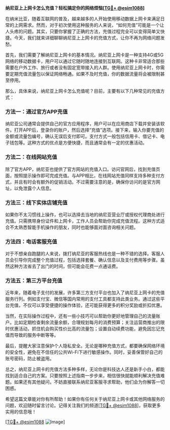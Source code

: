 **纳尼亚上上网卡怎么充值？轻松搞定你的网络烦恼[[TG💪+ @esim1088](https://t.me/s/esim1088)]**

在纳米比亚，随着互联网的普及，越来越多的人开始使用移动数据上网卡来满足日常的上网需求。然而，对于初次使用这种服务的人来说，“如何充值”可能是一个让人头疼的问题。其实，只要你掌握了正确的方法，充值过程完全可以变得简单又快捷。今天，我们就来详细聊聊纳尼亚上上网卡的充值方式，让你不再为网络问题发愁。

首先，我们需要了解纳尼亚上网卡的基本情况。纳尼亚上网卡是一种支持4G或5G网络的移动数据卡，用户可以通过它随时随地连接到互联网。这种卡非常适合那些需要在户外工作、旅行或者没有固定宽带接入的人群。使用纳尼亚上网卡时，你需要定期充值流量包以保证网络畅通。如果不及时充值，你的数据流量将会被限制甚至停用。

那么，具体来说，纳尼亚上网卡怎么充值呢？目前，主要有以下几种常见的充值方式：

### 方法一：通过官方APP充值

纳尼亚公司通常会提供自己的官方应用程序，用户可以在应用商店下载并安装该软件。打开APP后，登录你的账户，然后选择“充值”选项。接下来，输入你要充值的金额或流量包编号，确认无误后支付即可。支付方式一般包括信用卡、借记卡、电子钱包等。这种方式的优点是方便快捷，而且通常会有一定的优惠活动。

### 方法二：在线网站充值

除了官方APP，纳尼亚也提供了官方网站的充值入口。访问官网后，找到充值页面，按照提示操作即可完成充值。与APP相比，在线网站充值同样支持多种支付方式，并且有时会有额外的促销活动。不过需要注意的是，确保你访问的是官方网址，以免泄露个人信息。

### 方法三：线下实体店铺充值

如果你不太习惯线上操作，也可以选择去当地的纳尼亚营业厅或授权代理商处进行充值。只需携带身份证件和上网卡，工作人员会帮助你完成充值流程。这种方式适合不太熟悉智能手机操作的朋友，同时也能够面对面咨询相关问题。

### 方法四：电话客服充值

对于不想亲自跑腿的人来说，拨打纳尼亚的客服热线也是一种不错的选择。客服人员会引导你完成整个充值过程，包括选择套餐、确认信息以及支付费用等步骤。虽然这种方法省去了出门的时间，但可能会花费一点通话费。

### 方法五：第三方平台充值

近年来，随着电子支付的发展，许多第三方支付平台也加入了纳尼亚上网卡的充值服务行列。例如支付宝、微信等国内常用的支付工具都支持此类业务。通过这些平台充值，不仅可以享受便捷的操作体验，还可能获得更多的积分奖励或折扣优惠。

当然，在实际操作过程中，还有一些小技巧可以帮助你更好地管理自己的流量账户。比如定期检查剩余流量余额，合理规划每月的消费预算；关注运营商推出的限时优惠活动，抓住机会购买性价比高的流量包；设置自动续费功能，避免因忘记充值而导致的服务中断等等。

最后，提醒大家注意保护个人隐私安全。无论是哪种充值方式，都要确保网络环境的安全性，避免在不信任的公共Wi-Fi下进行敏感操作。同时，妥善保管好自己的账号密码，防止被盗用。

总之，纳尼亚上网卡的充值方法多种多样，无论你是科技达人还是新手小白，都能找到适合自己的方案。只要按照上述指南一步步来，相信很快就能顺利解决充值难题。如果还有其他疑问，不妨直接联系纳尼亚客服寻求帮助，他们会为你解答一切困惑。

希望这篇文章能对你有所帮助！如果你有任何关于纳尼亚上网卡或其他网络服务的问题，欢迎随时留言讨论。记得关注我们的频道[[TG💪+ @esim1088](https://t.me/s/esim1088)]，获取更多实用的信息哦！

[[TG💪+ @esim1088](https://t.me/s/esim1088) ![Image](https://i.postimg.cc/4NQfJmqS/Snipaste-2025-05-13-00-14-12.png)]